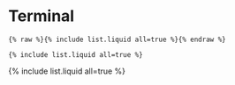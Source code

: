 # Terminal

```
{% raw %}{% include list.liquid all=true %}{% endraw %}

{% include list.liquid all=true %}
```

{% include list.liquid all=true %}
